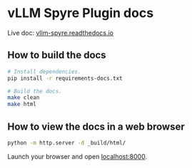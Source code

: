 # vLLM Spyre Plugin docs

Live doc: [vllm-spyre.readthedocs.io](https://vllm-spyre.readthedocs.io)

## How to build the docs

```bash
# Install dependencies.
pip install -r requirements-docs.txt

# Build the docs.
make clean
make html
```

## How to view the docs in a web browser

```bash
python -m http.server -d _build/html/
```

Launch your browser and open [localhost:8000](http://localhost:8000/).
